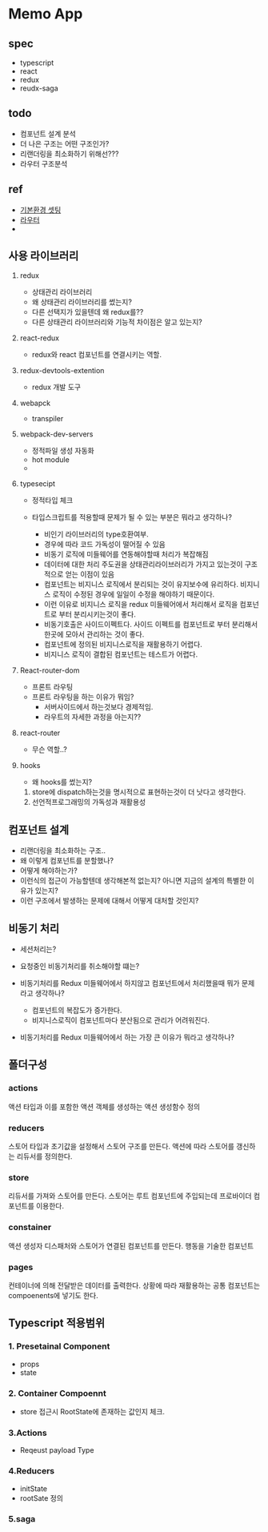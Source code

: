 # Memo App

## spec
- typescript 
- react 
- redux
- reudx-saga


## todo
- 컴포넌트 설계 분석
- 더 나은 구조는 어떤 구조인가?
- 리랜더링을 최소화하기 위해선???
- 라우터 구조분석


## ref
- [기본환경 셋팅](http://jeonghwan-kim.github.io/dev/2019/06/25/react-ts.html)
- [라우터](http://jeonghwan-kim.github.io/dev/2019/07/08/react-router-ts.html)
- [](http://jeonghwan-kim.github.io/dev/2019/07/15/react-redux-ts.html)



## 사용 라이브러리

1. redux
    - 상태관리 라이브러리
    - 왜 상태관리 라이브러리를 썼는지?
    - 다른 선택지가 있을텐데 왜 redux를??
    - 다른 상태관리 라이브러리와 기능적 차이점은 알고 있는지?

2. react-redux
    - redux와 react 컴포넌트를 연결시키는 역할.

3. redux-devtools-extention
    - redux 개발 도구

4. webapck
    - transpiler

4. webpack-dev-servers
    - 정적파일 생성 자동화
    - hot module
    - 

5. typesecipt
    - 정적타입 체크

    - 타입스크립트를 적용할때 문제가 될 수 있는 부분은 뭐라고 생각하나?
        - 비인기 라이브러리의 type호환여부.
        - 경우에 따라 코드 가독성이 떨어질 수 있음
        - 비동기 로직에 미들웨어를 연동해야할때 처리가 복잡해짐
        - 데이터에 대한 처리 주도권을 상태관리라이브러리가 가지고 있는것이 구조적으로 얻는 이점이 있음
        - 컴포넌트는 비지니스 로직에서 분리되는 것이 유지보수에 유리하다. 비지니스 로직이 수정된 경우에 일일이 수정을 해야하기 때문이다. 
        - 이런 이유로 비지니스 로직을 redux 미들웨어에서 처리해서 로직을 컴포넌트로 부터 분리시키는것이 좋다.  
        - 비동기호출은 사이드이펙트다. 사이드 이펙트를 컴포넌트로 부터 분리해서 한곳에 모아서 관리하는 것이 좋다.  
        - 컴포넌트에 정의된 비지니스로직을 재활용하기 어렵다. 
        - 비지니스 로직이 결합된 컴포넌트는 테스트가 어렵다.

6. React-router-dom
    - 프론트 라우팅
    - 프론트 라우팅을 하는 이유가 뭐임?
        - 서버사이드에서 하는것보다 경제적임.
        - 라우트의 자세한 과정을 아는지?? 

7. react-router
    - 무슨 역할..?

8. hooks
    - 왜 hooks를 썼는지?
    1. store에 dispatch하는것을 명시적으로 표현하는것이 더 낫다고 생각한다.
    2. 선언적프로그래밍의 가독성과 재활용성


## 컴포넌트 설계
- 리랜더링을 최소화하는 구조..
- 왜 이렇게 컴포넌트를 분할했나?
- 어떻게 해야하는가?
- 이런식의 접근이 가능할텐데 생각해본적 없는지? 아니면 지금의 설계의 특별한 이유가 있는지?
- 이런 구조에서 발생하는 문제에 대해서 어떻게 대처할 것인지?


## 비동기 처리
- 세션처리는?
- 요청중인 비동기처리를 취소해야할 떄는?
- 비동기처리를 Redux 미들웨어에서 하지않고 컴포넌트에서 처리했을때 뭐가 문제라고 생각하나?
    - 컴포넌트의 복잡도가 증가한다.
    - 비지니스로직이 컴포넌트마다 분산됨으로 관리가 어려워진다. 

- 비동기처리를 Redux 미들웨어에서 하는 가장 큰 이유가 뭐라고 생각하나?




## 폴더구성

### actions
액션 타입과 이를 포함한 액션 객체를 생성하는 액션 생성함수 정의

### reducers
스토어 타입과 초기값을 설정해서 스토어 구조를 만든다. 액션에 따라 스토어를 갱신하는 리듀서를 정의한다.

### store
리듀서를 가져와 스토어를 만든다. 스토어는 루트 컴포넌트에 주입되는데 프로바이더 컴포넌트를 이용한다.

### constainer
액션 생성자 디스패처와 스토어가 연결된 컴포넌트를 만든다. 행동을 기술한 컴포넌트

### pages
컨테이너에 의해 전달받은 데이터를 출력한다. 상황에 따라 재활용하는 공통 컴포넌트는 compoenents에 넣기도 한다. 





## Typescript 적용범위

### 1. Presetainal Component
- props
- state


### 2. Container Compoennt
- store 접근시 RootState에 존재하는 값인지 체크.


### 3.Actions
- Reqeust payload Type


### 4.Reducers
- initState
- rootSate 정의


### 5.saga
